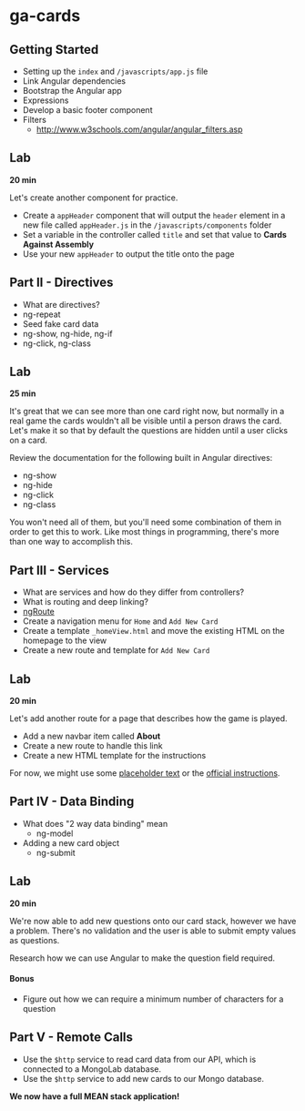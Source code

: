 # ga-cards

## Getting Started

* Setting up the `index` and `/javascripts/app.js` file
* Link Angular dependencies
* Bootstrap the Angular app
* Expressions
* Develop a basic footer component
* Filters
  - http://www.w3schools.com/angular/angular_filters.asp

## Lab

**20 min**

Let's create another component for practice. 

- Create a `appHeader` component that will output the `header` element in a new file called `appHeader.js` in the `/javascripts/components` folder
- Set a variable in the controller called `title` and set that value to **Cards Against Assembly**
- Use your new `appHeader` to output the title onto the page

## Part II - Directives

* What are directives?
* ng-repeat
* Seed fake card data
* ng-show, ng-hide, ng-if
* ng-click, ng-class

## Lab

**25 min**

It's great that we can see more than one card right now, but normally in a real game the cards wouldn't all be visible until a person draws the card. Let's make it so that by default the questions are hidden until a user clicks on a card.

Review the documentation for the following built in Angular directives: 

* ng-show
* ng-hide
* ng-click
* ng-class

You won't need all of them, but you'll need some combination of them in order to get this to work. Like most things in programming, there's more than one way to accomplish this. 

## Part III - Services

* What are services and how do they differ from controllers?
* What is routing and deep linking? 
* [ngRoute](https://docs.angularjs.org/api/ngRoute)
* Create a navigation menu for `Home` and `Add New Card`
* Create a template `_homeView.html` and move the existing HTML on the homepage to the view
* Create a new route and template for `Add New Card`

## Lab

**20 min**

Let's add another route for a page that describes how the game is played. 

* Add a new navbar item called **About**
* Create a new route to handle this link
* Create a new HTML template for the instructions

For now, we might use some [placeholder text](http://www.lipsum.com) or the [official instructions](https://en.wikipedia.org/wiki/Cards_Against_Humanity).

## Part IV - Data Binding

* What does "2 way data binding" mean
  - ng-model
* Adding a new card object
  - ng-submit

## Lab

**20 min**

We're now able to add new questions onto our card stack, however we have a problem. There's no validation and the user is able to submit empty values as questions.

Research how we can use Angular to make the question field required.

#### Bonus

- Figure out how we can require a minimum number of characters for a question

## Part V - Remote Calls 

* Use the `$http` service to read card data from our API, which is connected to a MongoLab database.
* Use the `$http` service to add new cards to our Mongo database. 

**We now have a full MEAN stack application!**
